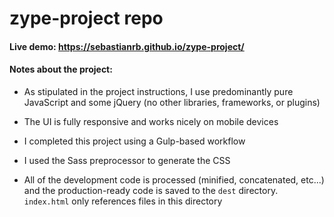 # zype-project repo

#### Live demo: https://sebastianrb.github.io/zype-project/

#### Notes about the project:

* As stipulated in the project instructions, I use predominantly pure JavaScript and some jQuery (no other libraries, frameworks, or plugins)

* The UI is fully responsive and works nicely on mobile devices

* I completed this project using a Gulp-based workflow

* I used the Sass preprocessor to generate the CSS

* All of the development code is processed (minified, concatenated, etc...) and the production-ready code is saved to the `dest` directory. `index.html` only references files in this directory
